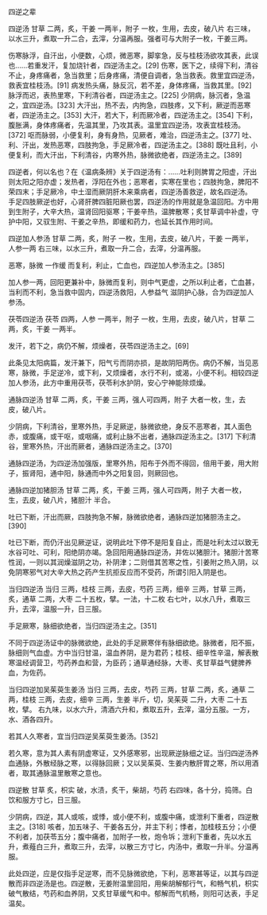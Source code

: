 四逆之辈

四逆汤
甘草 二两，炙，干姜 一两半，附子 一枚，生用，去皮，破八片
右三味，以水三升，煮取一升二合，去滓，分温再服。强者可与大附子一枚，干姜三两。

伤寒脉浮，自汗出，小便数，心烦，微恶寒，脚挛急，反与桂枝汤欲攻其表，此误也……若重发汗，复加烧针者，四逆汤主之。[29]
伤寒，医下之，续得下利，清谷不止，身疼痛者，急当救里；后身疼痛，清便自调者，急当救表。救里宜四逆汤，救表宜桂枝汤。[91]
病发热头痛，脉反沉，若不差，身体疼痛，当救其里。[92]
脉浮而迟，表热里寒，下利清谷者，四逆汤主之。[225]
少阴病，脉沉者，急温之，宜四逆汤。[323]
大汗出，热不去，内拘急，四肢疼，又下利，厥逆而恶寒者，四逆汤主之。[353]
大汗，若大下，利而厥冷者，四逆汤主之。[354]
下利，腹胀满，身体疼痛者，先温其里，乃攻其表。温里宜四逆汤，攻表宜桂枝汤。[372]
呕而脉弱，小便复利，身有身热，见厥者，难治，四逆汤主之。[377]
吐、利、汗出，发热恶寒，四肢拘急，手足厥冷者，四逆汤主之。[388]
既吐且利，小便复利，而大汗出，下利清谷，内寒外热，脉微欲绝者，四逆汤主之。[389]

四逆者，何以名也？在《温病条辨》关于四逆汤有：……吐利则脾胃之阳虚，汗出则太阳之阳亦虚；发热者，浮阳在外也；恶寒者，实寒在里也；四肢拘急，脾阳不荣四末；手足厥冷，中土湿而厥阴肝木来乘病者，四逆汤善救逆，故名四逆汤。
手足四肢厥逆也好，心肾肝脾四脏阳厥也罢，四逆汤的作用就是急温回阳。方中用到生附子，大辛大热，温肾回阳驱寒；干姜辛热，温脾散寒；炙甘草调中补虚，守护中阳，又驭生附、干姜之辛热，即缓和药力，也延长其作用时间。

四逆加人参汤
甘草 二两，炙，附子 一枚，生用，去皮，破八片，干姜 一两半，人参一两
右三味，以水三升，煮取一升二合，去滓，分温再服。

恶寒，脉微 一作缓 而复利，利止，亡血也，四逆加人参汤主之。[385]

加人参一两，回阳更兼补中，脉微而复利，则中气更虚，之所以利止者，亡血甚，当利而不利，急当救中固内，四逆汤救阳，人参益气 滋阴护心脉，合为四逆加人参汤。

茯苓四逆汤
茯苓 四两，人参 一两半，附子 一枚，生用，去皮，破八片，甘草 二两，炙，干姜 一两半。

发汗，若下之，病仍不解，烦燥者，茯苓四逆汤主之。[69]

此条见太阳病篇，发汗兼下，阳气亏而阴亦损，是故阴阳两伤。病仍不解，当见恶寒，脉微，手足逆冷，或下利，又烦燥者，水行不利，或渴，小便不利。相较四逆加人参汤，此方中重用茯苓，茯苓利水护阴，安心宁神能除烦燥。

通脉四逆汤
甘草 二两，炙，干姜 三两，强人可四两，附子 大者一枚，生，去皮，破八片。

少阴病，下利清谷，里寒外热，手足厥逆，脉微欲绝，身反不恶寒者，其人面色赤，或腹痛，或干呕，或咽痛，或利止脉不出者，通脉四逆汤主之。[317]
下利清谷，里寒外热，汗出而厥者，通脉四逆汤主之。[370]

通脉四逆汤，为四逆汤加强版，里寒外热，阳布于外而不得回，倍用干姜，用大附子，振肾阳，通中阳，脉通而中外之阳复回，则厥回也。

通脉四逆加猪胆汤
甘草 二两，炙，干姜 三两，强人可四两，附子 大者一枚，生，去皮，破八片，猪胆汁 半合。

吐已下断，汗出而厥，四肢拘急不解，脉微欲绝者，通脉四逆加猪胆汤主之。[390]

吐已下断，而仍汗出见厥逆证，说明此吐下停不是阳复自止，而是吐利太过以致无水谷可吐、可利，阳绝阴亦竭。急回阳用通脉四逆汤，并佐以猪胆汁。猪胆汁苦寒性润，一则以其润燥滋阴之功，补阴津；二则借其苦寒之性，引姜附之热入阴，以免阴寒邪气对大辛大热之药产生抗拒反应而不受药，所谓引阳入阴是也。

当归四逆汤
当归 三两，桂枝 三两，去皮，芍药 三两，细辛 三两，甘草 三两，炙，通草 二两，大枣 二十五枚，擘。一法，十二枚
右七叶，以水八升，煮取三升，去滓，温服一升，日三服。

手足厥寒，脉细欲绝者，当归四逆汤主之。[351]

不同于四逆汤证中的脉微欲绝，此处的手足厥寒伴有脉细欲绝。脉微者，阳不振，脉细则气血虚。方中当归甘温，温血养阴，是为君药；桂枝、细辛性辛温，解表散寒温经调营卫，芍药养血和营，为臣药；通草通经脉，大枣、炙甘草益气健脾养血，为佐药。

当归四逆加吴茱萸生姜汤
当归 三两，去皮，芍药 三两，甘草 二两，炙，通草 二两，桂枝 三两，去皮，细辛 三两，生姜 半斤，切，吴茱萸 二升，大枣 二十五枚，擘。
右九味，以水六升，清酒六升和，煮取五升，去滓，温分五服。一方，水、酒各四升。

若其人久寒者，宜当归四逆吴茱萸生姜汤。[352]

若久寒，意为其人素有阴虚寒证，又外感寒邪，出现厥逆脉细之证。当归四逆汤养血通脉，外散经脉之寒，以得脉回厥；又以吴茱萸、生姜内散肝胃之寒，所以用酒者，取其通脉温里散寒之意也。

四逆散
甘草 炙，枳实 破，水渍，炙干，柴胡，芍药
右四味，各十分，捣筛。白饮和服方寸匕，日三服。

少阴病，四逆，其人或咳，或悸，或小便不利，或腹中痛，或泄利下重者，四逆散主之。[318]
咳者，加五味子、干姜各五分，并主下利；悸者，加桂枝五分；小便不利者，加茯苓五分；腹中痛者，加附子一枚，炮令坼；泄利下重者，先以水五升，煮薤白三升，煮取三升，去滓，以散三方寸匕，内汤中，煮取一升半。分温再服。

此处四逆，应是仅指手足逆寒，而不见脉微欲绝，下利，恶寒甚等证，以其与四逆散而非四逆汤是也。四逆散，无姜附温里回阳，用柴胡解郁行气，和畅气机，枳实破气散结，芍药和血养阴，又炙甘草缓气和中。郁解而气机畅，则阳可达表，手足温矣。

